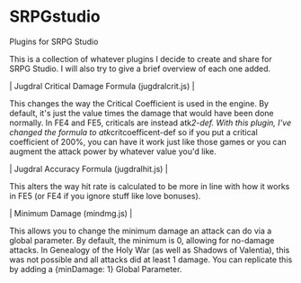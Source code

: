 # SRPGstudio
Plugins for SRPG Studio

This is a collection of whatever plugins I decide to create and share for SRPG Studio. I will also try to give a brief overview of each one added.

| Jugdral Critical Damage Formula (jugdralcrit.js) |

This changes the way the Critical Coefficient is used in the engine. By default, it's just the value times the damage that would have been done normally. In FE4 and FE5, criticals are instead atk*2-def. With this plugin, I've changed the formula to atk*critcoefficent-def so if you put a critical coefficient of 200%, you can have it work just like those games or you can augment the attack power by whatever value you'd like.

| Jugdral Accuracy Formula (jugdralhit.js) |

This alters the way hit rate is calculated to be more in line with how it works in FE5 (or FE4 if you ignore stuff like love bonuses).

| Minimum Damage (mindmg.js) |

This allows you to change the minimum damage an attack can do via a global parameter. By default, the minimum is 0, allowing for no-damage attacks. In Genealogy of the Holy War (as well as Shadows of Valentia), this was not possible and all attacks did at least 1 damage. You can replicate this by adding a {minDamage: 1} Global Parameter.
